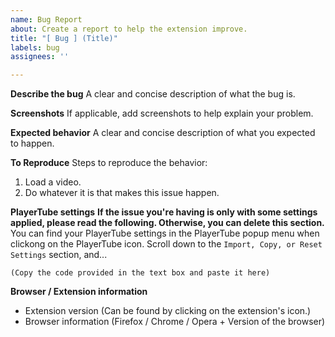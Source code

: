 ```yaml
---
name: Bug Report
about: Create a report to help the extension improve.
title: "[ Bug ] (Title)"
labels: bug
assignees: ''

---
```


**Describe the bug**
A clear and concise description of what the bug is.

**Screenshots**
If applicable, add screenshots to help explain your problem.

**Expected behavior**
A clear and concise description of what you expected to happen.

**To Reproduce**
Steps to reproduce the behavior:
1. Load a video.
2. Do whatever it is that makes this issue happen.

**PlayerTube settings**
**If the issue you're having is only with some settings applied, please read the following. Otherwise, you can delete this section.**
You can find your PlayerTube settings in the PlayerTube popup menu when clickong on the PlayerTube icon. Scroll down to the `Import, Copy, or Reset Settings` section, and...
```
(Copy the code provided in the text box and paste it here)
```

**Browser / Extension information**
- Extension version (Can be found by clicking on the extension's icon.)
- Browser information (Firefox / Chrome / Opera + Version of the browser)
